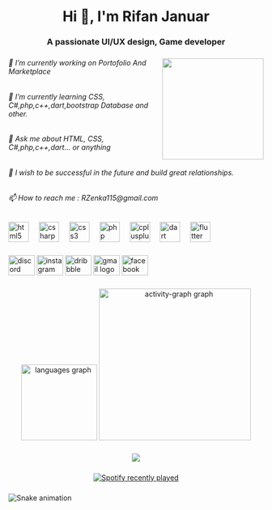 <h1 align="center">Hi 👋, I'm Rifan Januar</h1>

###

<h3 align="center">A passionate UI/UX design, Game developer</h3>

###

<img align="right" height="200" src="https://i.imgflip.com/65efzo.gif"  />

###

<h6 align="left">🔭 I’m currently working on Portofolio And Marketplace</h6>

###

<h6 align="left">🌱 I’m currently learning CSS, C#,php,c++,dart,bootstrap Database and other.</h6>

###

<h6 align="left">💬 Ask me about HTML, CSS, C#,php,c++,dart... or anything</h6>

###

<h6 align="left">📝 I wish to be successful in the future and build great relationships.</h6>

###

<h6 align="left">📫 How to reach me : RZenka115@gmail.com</h6>

###

<div align="left">
  <img src="https://cdn.jsdelivr.net/gh/devicons/devicon/icons/html5/html5-original.svg" height="40" alt="html5 logo"  />
  <img width="12" />
  <img src="https://cdn.jsdelivr.net/gh/devicons/devicon/icons/csharp/csharp-original.svg" height="40" alt="csharp logo"  />
  <img width="12" />
  <img src="https://cdn.jsdelivr.net/gh/devicons/devicon/icons/css3/css3-original.svg" height="40" alt="css3 logo"  />
  <img width="12" />
  <img src="https://cdn.jsdelivr.net/gh/devicons/devicon/icons/php/php-original.svg" height="40" alt="php logo"  />
  <img width="12" />
  <img src="https://cdn.jsdelivr.net/gh/devicons/devicon/icons/cplusplus/cplusplus-original.svg" height="40" alt="cplusplus logo"  />
  <img width="12" />
  <img src="https://cdn.jsdelivr.net/gh/devicons/devicon/icons/dart/dart-original.svg" height="40" alt="dart logo"  />
  <img width="12" />
  <img src="https://cdn.jsdelivr.net/gh/devicons/devicon/icons/flutter/flutter-original.svg" height="40" alt="flutter logo"  />
</div>

###

<div align="left">
  <img src="https://raw.githubusercontent.com/maurodesouza/profile-readme-generator/master/src/assets/icons/social/discord/default.svg" width="52" height="40" alt="discord logo"  />
  <img src="https://raw.githubusercontent.com/maurodesouza/profile-readme-generator/master/src/assets/icons/social/instagram/default.svg" width="52" height="40" alt="instagram logo"  />
  <img src="https://raw.githubusercontent.com/maurodesouza/profile-readme-generator/master/src/assets/icons/social/dribbble/default.svg" width="52" height="40" alt="dribbble logo"  />
  <img src="https://raw.githubusercontent.com/maurodesouza/profile-readme-generator/master/src/assets/icons/social/gmail/default.svg" width="52" height="40" alt="gmail logo"  />
  <img src="https://raw.githubusercontent.com/maurodesouza/profile-readme-generator/master/src/assets/icons/social/facebook/default.svg" width="52" height="40" alt="facebook logo"  />
</div>

###

<div align="center">
  <img src="https://github-readme-stats.vercel.app/api/top-langs?username=rifanjanuar&locale=en&hide_title=true&layout=compact&card_width=320&langs_count=5&theme=tokyonight&hide_border=false&order=2" height="150" alt="languages graph"  />
  <img src="https://github-readme-activity-graph.vercel.app/graph?username=rifanjanuar&radius=16&theme=tokyo-night&area=true&order=5" height="300" alt="activity-graph graph"  />
</div>

###

<div align="center">
  <img src="https://profile-counter.glitch.me/rifanjanuar/count.svg?"  />
</div>

###

<div align="center">
  <a href="https://open.spotify.com/user/RZ3nka">
    <img src="https://spotify-recently-played-readme.vercel.app/api?user=RZ3nka&count=5" alt="Spotify recently played"  />
  </a>
</div>

###

<img src="https://raw.githubusercontent.com/rifanjanuar/rifanjanuar/output/snake.svg" alt="Snake animation" />

###
